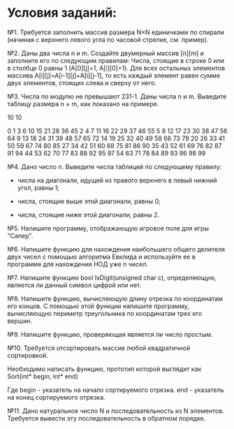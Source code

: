 # Условия заданий:

№1.
Требуется заполнить массив размера N×N единичками по спирали (начиная с верхнего левого угла по часовой стрелке, см. пример).


№2.
Даны два числа n и m. Создайте двумерный массив [n][m] и заполните его по следующим правилам: Числа, стоящие в строке 0 или в столбце 0 равны 1 (A[0][j]=1, A[i][0]=1). Для всех остальных элементов массива A[i][j]=A[i-1][j]+A[i][j-1], то есть каждый элемент равен сумме двух элементов, стоящих слева и сверху от него.


№3.
Числа по модулю не превышают 231-1. Даны числа n и m. Выведите таблицу размера n × m, как показано на примере.


10 10


0 1 3 6 10 15 21 28 36 45 
2 4 7 11 16 22 29 37 46 55 
5 8 12 17 23 30 38 47 56 64 
9 13 18 24 31 39 48 57 65 72 
14 19 25 32 40 49 58 66 73 79 
20 26 33 41 50 59 67 74 80 85 
27 34 42 51 60 68 75 81 86 90 
35 43 52 61 69 76 82 87 91 94 
44 53 62 70 77 83 88 92 95 97 
54 63 71 78 84 89 93 96 98 99 


№4.
Дано число n. Выведите числа таблицей по следующему правилу:

- числа на диагонали, идущей из правого верхнего в левый нижний угол, равны 1;

- числа, стоящие выше этой диагонали, равны 0;

- числа, стоящие ниже этой диагонали, равны 2.


№5.
Напишите программу, отображающую игровое поле для игры "Сапер".


№6.
Напишите функцию для нахождения наибольшего общего делителя двух чисел с помощью алгоритма Евклида и используйте ее в программе для нахождения НОД уже n чисел.


№7.
Напишите функцию bool IsDigit(unsigned char c), определяющую, является ли данный символ цифрой или нет.


№8.
Напишите функцию, вычисляющую длину отрезка по координатам его концов. С помощью этой функции напишите программу, вычисляющую периметр треугольника по координатам трех его вершин.


№9.
Напишите функцию, проверяющая является ли число простым.


№10.
Требуется отсортировать массив любой квадратичной сортировкой.

Необходимо написать функцию, прототип которой выглядит как Sort(int* begin, int* end)

Где begin - указатель на начало сортируемого отрезка. end - указатель на конец сортируемого отрезка.


№11.
Дано натуральное число N и последовательность из N элементов. Требуется вывести эту последовательность в обратном порядке.
